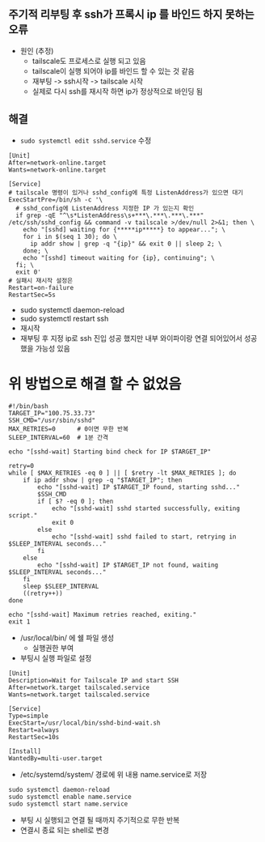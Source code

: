 ## 주기적 리부팅 후 ssh가 프록시 ip 를 바인드 하지 못하는 오류
- 원인 (추정)
  - tailscale도 프로세스로 실행 되고 있음
  - tailscale이 실행 되어야 ip를 바인드 할 수 있는 것 같음
  - 재부팅 -> ssh시작 -> tailscale 시작
  - 실제로 다시 ssh를 재시작 하면 ip가 정상적으로 바인딩 됨

## 해결

- `sudo systemctl edit sshd.service` 수정

```` shell
[Unit]
After=network-online.target
Wants=network-online.target

[Service]
# tailscale 명령이 있거나 sshd_config에 특정 ListenAddress가 있으면 대기
ExecStartPre=/bin/sh -c '\
  # sshd_config에 ListenAddress 지정한 IP 가 있는지 확인
  if grep -qE "^\s*ListenAddress\s+***\.***\.***\.***" /etc/ssh/sshd_config && command -v tailscale >/dev/null 2>&1; then \
    echo "[sshd] waiting for {*****ip*****} to appear..."; \
    for i in $(seq 1 30); do \
      ip addr show | grep -q "{ip}" && exit 0 || sleep 2; \
    done; \
    echo "[sshd] timeout waiting for {ip}, continuing"; \
  fi; \
  exit 0'
# 실패시 재시작 설정은
Restart=on-failure
RestartSec=5s

````

- sudo systemctl daemon-reload
- sudo systemctl restart ssh
- 재시작
- 재부팅 후 지정 ip로 ssh 진입 성공 했지만 내부 와이파이랑 연결 되어있어서 성공 했을 가능성 있음

# 위 방법으로 해결 할 수 없었음

```
#!/bin/bash
TARGET_IP="100.75.33.73"
SSH_CMD="/usr/sbin/sshd"
MAX_RETRIES=0      # 0이면 무한 반복
SLEEP_INTERVAL=60  # 1분 간격

echo "[sshd-wait] Starting bind check for IP $TARGET_IP"

retry=0
while [ $MAX_RETRIES -eq 0 ] || [ $retry -lt $MAX_RETRIES ]; do
    if ip addr show | grep -q "$TARGET_IP"; then
        echo "[sshd-wait] IP $TARGET_IP found, starting sshd..."
        $SSH_CMD
        if [ $? -eq 0 ]; then
            echo "[sshd-wait] sshd started successfully, exiting script."
            exit 0
        else
            echo "[sshd-wait] sshd failed to start, retrying in $SLEEP_INTERVAL seconds..."
        fi
    else
        echo "[sshd-wait] IP $TARGET_IP not found, waiting $SLEEP_INTERVAL seconds..."
    fi
    sleep $SLEEP_INTERVAL
    ((retry++))
done

echo "[sshd-wait] Maximum retries reached, exiting."
exit 1
```
- /usr/local/bin/ 에 쉘 파일 생성
  - 실행권한 부여
- 부팅시 실행 파일로 설정
```
[Unit]
Description=Wait for Tailscale IP and start SSH
After=network.target tailscaled.service
Wants=network.target tailscaled.service

[Service]
Type=simple
ExecStart=/usr/local/bin/sshd-bind-wait.sh
Restart=always
RestartSec=10s

[Install]
WantedBy=multi-user.target
```
- /etc/systemd/system/ 경로에 위 내용 name.service로 저장
```
sudo systemctl daemon-reload
sudo systemctl enable name.service
sudo systemctl start name.service
```

- 부팅 시 실행되고 연결 될 때까지 주기적으로 무한 반복
- 연결시 종료 되는 shell로 변경